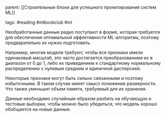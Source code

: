 parent: [[Строительные блоки для успешного проектирования систем ML]]

tags: #reading #mlbookclub #ml 

Необработанные данные редко поступают в форме, которая требуется для обеспечения оптимальной эффективности ML-алгоритма, поэтому предварительно их нужно подготовить.

Например, многие модели требуют, чтобы все признаки имели одинаковый масштаб, это часто достигается преобразованием их в диапазон от 0 до 1, либо их приведением к стандартному нормальному распределению с нулевым средним и единичной дисперсией.

Некоторые признаки могут быть сильно связанными и поэтому избыточными. В таком случае имеет смысл понижение размерности. Что также уменьшит объем памяти, требуемый для их хранения.

Данные необходимо случайным образом разбить на обучающую и тестовые выборки, чтобы можно было убедиться, что модель хорошо обобщается на новые данные.

